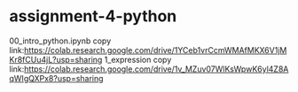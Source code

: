 # assignment-4-python
00_intro_python.ipynb copy link:https://colab.research.google.com/drive/1YCeb1vrCcmWMAfMKX6V1jMKr8fCUu4jL?usp=sharing
1_expression copy link:https://colab.research.google.com/drive/1v_MZuv07WlKsWpwK6yl4Z8AqWIgQXPx8?usp=sharing
